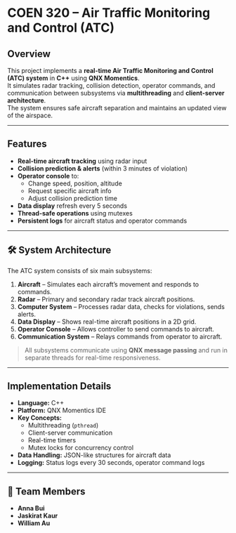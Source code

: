 # COEN 320 – Air Traffic Monitoring and Control (ATC)

##  Overview
This project implements a **real-time Air Traffic Monitoring and Control (ATC) system** in **C++** using **QNX Momentics**.  
It simulates radar tracking, collision detection, operator commands, and communication between subsystems via **multithreading** and **client-server architecture**.  
The system ensures safe aircraft separation and maintains an updated view of the airspace.

---

##  Features
- **Real-time aircraft tracking** using radar input
- **Collision prediction & alerts** (within 3 minutes of violation)
- **Operator console** to:
  - Change speed, position, altitude
  - Request specific aircraft info
  - Adjust collision prediction time
- **Data display** refresh every 5 seconds
- **Thread-safe operations** using mutexes
- **Persistent logs** for aircraft status and operator commands

---

## 🛠 System Architecture
The ATC system consists of six main subsystems:

1. **Aircraft** – Simulates each aircraft’s movement and responds to commands.
2. **Radar** – Primary and secondary radar track aircraft positions.
3. **Computer System** – Processes radar data, checks for violations, sends alerts.
4. **Data Display** – Shows real-time aircraft positions in a 2D grid.
5. **Operator Console** – Allows controller to send commands to aircraft.
6. **Communication System** – Relays commands from operator to aircraft.

> All subsystems communicate using **QNX message passing** and run in separate threads for real-time responsiveness.

---

##  Implementation Details
- **Language:** C++
- **Platform:** QNX Momentics IDE
- **Key Concepts:**
  - Multithreading (`pthread`)
  - Client-server communication
  - Real-time timers
  - Mutex locks for concurrency control
- **Data Handling:** JSON-like structures for aircraft data
- **Logging:** Status logs every 30 seconds, operator command logs

---

## 👥 Team Members
- **Anna Bui** 
- **Jaskirat Kaur** 
- **William Au** 
